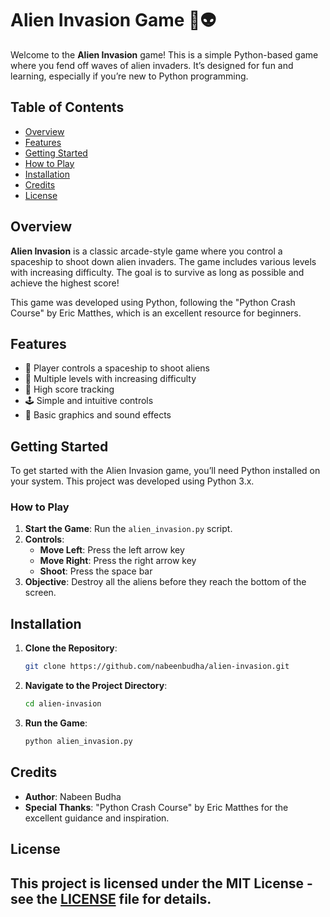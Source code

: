 # Alien Invasion Game 🚀👽

Welcome to the **Alien Invasion** game! This is a simple Python-based game where you fend off waves of alien invaders. It’s designed for fun and learning, especially if you’re new to Python programming.

## Table of Contents

- [Overview](#overview)
- [Features](#features)
- [Getting Started](#getting-started)
- [How to Play](#how-to-play)
- [Installation](#installation)
- [Credits](#credits)
- [License](#license)

## Overview

**Alien Invasion** is a classic arcade-style game where you control a spaceship to shoot down alien invaders. The game includes various levels with increasing difficulty. The goal is to survive as long as possible and achieve the highest score!

This game was developed using Python, following the "Python Crash Course" by Eric Matthes, which is an excellent resource for beginners.

## Features

- 🚀 Player controls a spaceship to shoot aliens
- 👾 Multiple levels with increasing difficulty
- 💯 High score tracking
- 🕹️ Simple and intuitive controls
- 🎨 Basic graphics and sound effects

## Getting Started

To get started with the Alien Invasion game, you’ll need Python installed on your system. This project was developed using Python 3.x.

### How to Play

1. **Start the Game**: Run the `alien_invasion.py` script.
2. **Controls**:
   - **Move Left**: Press the left arrow key
   - **Move Right**: Press the right arrow key
   - **Shoot**: Press the space bar
3. **Objective**: Destroy all the aliens before they reach the bottom of the screen.

## Installation

1. **Clone the Repository**:
   ```bash
   git clone https://github.com/nabeenbudha/alien-invasion.git
   ```
2. **Navigate to the Project Directory**:
   ```bash
   cd alien-invasion
   ```
3. **Run the Game**:
   ```bash
   python alien_invasion.py
   ```

## Credits

- **Author**: Nabeen Budha
- **Special Thanks**: "Python Crash Course" by Eric Matthes for the excellent guidance and inspiration.

## License

This project is licensed under the MIT License - see the [LICENSE](LICENSE) file for details.
---
